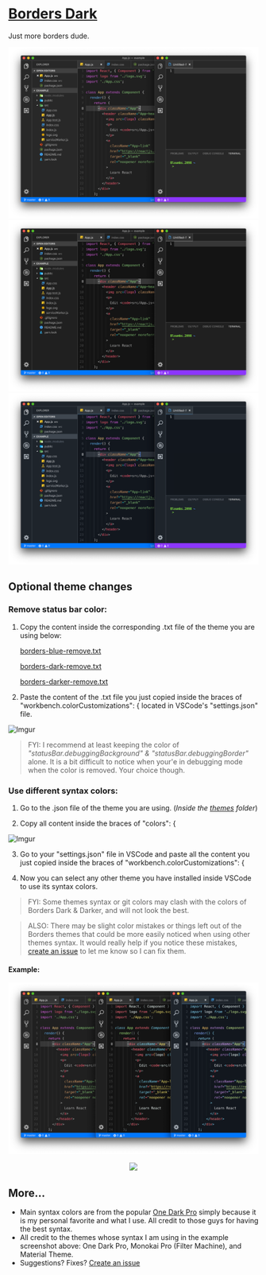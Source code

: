 # [Borders Dark](https://marketplace.visualstudio.com/items?itemName=bloumbs.borders-dark)

Just more borders dude.

![Dark](images/borders-dark-combo.png)
![Darker](images/borders-darker-combo.png)
![Blue](images/borders-blue-combo.png)

## Optional theme changes

### Remove status bar color:

1. Copy the content inside the corresponding .txt file of the theme you are using below:

   [borders-blue-remove.txt](https://github.com/Bloumbs/Borders-Dark/blob/master/optional/borders-blue-remove.txt)

   [borders-dark-remove.txt](https://github.com/Bloumbs/Borders-Dark/blob/master/optional/borders-dark-remove.txt)

   [borders-darker-remove.txt](https://github.com/Bloumbs/Borders-Dark/blob/master/optional/borders-darker-remove.txt)

2. Paste the content of the .txt file you just copied inside the braces of "workbench.colorCustomizations": { located in VSCode's "settings.json" file.

![Imgur](https://i.imgur.com/NAMwyfp.png)

> FYI: I recommend at least keeping the color of _"statusBar.debuggingBackground" & "statusBar.debuggingBorder"_ alone. It is a bit difficult to notice when your'e in debugging mode when the color is removed. Your choice though.

### Use different syntax colors:

1. Go to the .json file of the theme you are using. (_Inside the [themes](https://github.com/Bloumbs/Borders-Dark/tree/master/themes) folder_)

2. Copy all content inside the braces of "colors": {

![Imgur](https://i.imgur.com/KfQus5a.png)

3. Go to your "settings.json" file in VSCode and paste all the content you just copied inside the braces of "workbench.colorCustomizations": {

4. Now you can select any other theme you have installed inside VSCode to use its syntax colors.

> FYI: Some themes syntax or git colors may clash with the colors of Borders Dark & Darker, and will not look the best.

> ALSO: There may be slight color mistakes or things left out of the Borders themes that could be more easily noticed when using other themes syntax. It would really help if you notice these mistakes, [create an issue](https://github.com/Bloumbs/Borders-Dark/issues) to let me know so I can fix them.

#### Example:

![Screenshot4](images/borders-different-syntax.png)

<p align="center">
    <img src="https://raw.githubusercontent.com/Bloumbs/Borders-Dark/master/icon.png"
        height="200">
</p>

## More...

- Main syntax colors are from the popular [One Dark Pro](https://marketplace.visualstudio.com/items?itemName=zhuangtongfa.Material-theme) simply because it is my personal favorite and what I use. All credit to those guys for having the best syntax.
- All credit to the themes whose syntax I am using in the example screenshot above: One Dark Pro, Monokai Pro (Filter Machine), and Material Theme.
- Suggestions? Fixes? [Create an issue](https://github.com/Bloumbs/Borders-Dark/issues)
